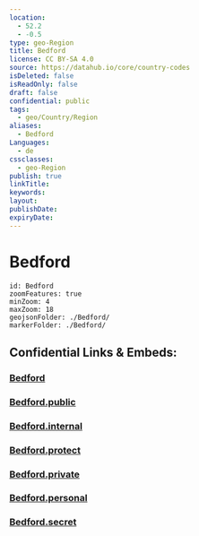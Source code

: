 ```yaml
---
location:
  - 52.2
  - -0.5
type: geo-Region
title: Bedford
license: CC BY-SA 4.0
source: https://datahub.io/core/country-codes
isDeleted: false
isReadOnly: false
draft: false
confidential: public
tags:
  - geo/Country/Region
aliases:
  - Bedford
Languages:
  - de
cssclasses:
  - geo-Region
publish: true
linkTitle:
keywords:
layout:
publishDate:
expiryDate:
---
```


# Bedford

```leaflet
id: Bedford
zoomFeatures: true 
minZoom: 4 
maxZoom: 18
geojsonFolder: ./Bedford/
markerFolder: ./Bedford/
```


## Confidential Links & Embeds: 

### [Bedford](/_Standards/Earth/Continent/Europe/Europe~North/UK/England/Regions~England/East_of_England/Bedford.md) 

### [Bedford.public](/_public/Earth/Continent/Europe/Europe~North/UK/England/Regions~England/East_of_England/Bedford.public.md) 

### [Bedford.internal](/_internal/Earth/Continent/Europe/Europe~North/UK/England/Regions~England/East_of_England/Bedford.internal.md) 

### [Bedford.protect](/_protect/Earth/Continent/Europe/Europe~North/UK/England/Regions~England/East_of_England/Bedford.protect.md) 

### [Bedford.private](/_private/Earth/Continent/Europe/Europe~North/UK/England/Regions~England/East_of_England/Bedford.private.md) 

### [Bedford.personal](/_personal/Earth/Continent/Europe/Europe~North/UK/England/Regions~England/East_of_England/Bedford.personal.md) 

### [Bedford.secret](/_secret/Earth/Continent/Europe/Europe~North/UK/England/Regions~England/East_of_England/Bedford.secret.md)

